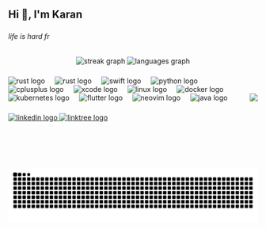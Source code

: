 <h2 align="left">Hi 👋, I'm Karan</h2>

###

<h6 align="left">life is hard fr</h6>

###

<div align="center">
  <img src="https://streak-stats.demolab.com?user=PhantomInTheWire&locale=en&mode=daily&theme=radical&hide_border=false&border_radius=5" height="150" alt="streak graph"  />
  <img src="https://karan-stats.vercel.app/api/top-langs?username=PhantomInTheWire&locale=en&hide_title=false&layout=compact&card_width=320&langs_count=5&theme=radical&hide_border=false&exclude_repo=github-readme-stats,digitalgarden,karans-digitalgarden" height="150" alt="languages graph"  />
</div>

###

<div align="left">
  <img src="https://skillicons.dev/icons?i=rust" height="30" alt="rust logo"  />
  <img width="12" />
  <img src="https://skillicons.dev/icons?i=go" height="30" alt="rust logo"  />
  <img width="12" />
  <img src="https://cdn.jsdelivr.net/gh/devicons/devicon/icons/swift/swift-original.svg" height="30" alt="swift logo"  />
  <img width="12" />
  <img src="https://skillicons.dev/icons?i=py" height="30" alt="python logo"  />
  <img width="12" />
  <img src="https://skillicons.dev/icons?i=cpp" height="30" alt="cplusplus logo"  />
  <img width="12" />
  <img src="https://cdn.jsdelivr.net/gh/devicons/devicon/icons/xcode/xcode-original.svg" height="30" alt="xcode logo"  />
  <img width="12" />
  <img src="https://skillicons.dev/icons?i=linux" height="30" alt="linux logo"  />
  <img width="12" />
  <img src="https://skillicons.dev/icons?i=docker" height="30" alt="docker logo"  />
  <img width="12" />
  <img src="https://skillicons.dev/icons?i=kubernetes" height="30" alt="kubernetes logo"  />
  <img width="12" />
  <img src="https://skillicons.dev/icons?i=flutter" height="30" alt="flutter logo"  />
  <img width="12" />
  <img src="https://skillicons.dev/icons?i=neovim" height="30" alt="neovim logo"  />
  <img width="12" />
  <img src="https://skillicons.dev/icons?i=java" height="30" alt="java logo"  />
  <img height="150" src="https://media1.tenor.com/m/Al4SzhEF_vIAAAAd/gojo-satoru.gif" align="right" />

###
  
   <a href="https://www.linkedin.com/in/karan-lokchandani/" target="_blank">
    <img src="https://img.shields.io/static/v1?message=LinkedIn&logo=linkedin&label=&color=141321&logoColor=FE438E&labelColor=&style=for-the-badge" height="35" alt="linkedin logo"  />
  </a>
  <a href="https://linktr.ee/KaranLokchandani" target="_blank">
    <img src="https://img.shields.io/static/v1?message=Linktree&logo=linktree&label=&color=141321&logoColor=FE438E&labelColor=&style=for-the-badge" height="35" alt="linktree logo"  />
  </a>

</div>


###

<br clear="both">

<img src="https://raw.githubusercontent.com/PhantomInTheWire/PhantomInTheWire/output/snake.svg" alt="Snake animation" />


###
   